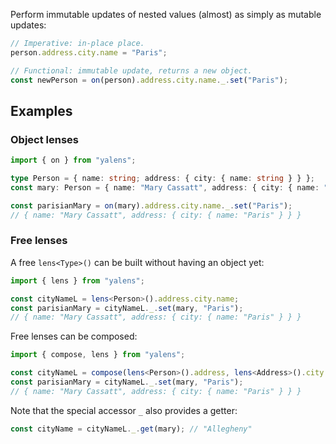 Perform immutable updates of nested values (almost) as simply as mutable updates:

```typescript
// Imperative: in-place place.
person.address.city.name = "Paris";

// Functional: immutable update, returns a new object.
const newPerson = on(person).address.city.name._.set("Paris");
```

## Examples

### Object lenses

```typescript
import { on } from "yalens";

type Person = { name: string; address: { city: { name: string } } };
const mary: Person = { name: "Mary Cassatt", address: { city: { name: "Allegheny" } } };

const parisianMary = on(mary).address.city.name._.set("Paris");
// { name: "Mary Cassatt", address: { city: { name: "Paris" } } }
```

### Free lenses

A free `lens<Type>()` can be built without having an object yet:

```typescript
import { lens } from "yalens";

const cityNameL = lens<Person>().address.city.name;
const parisianMary = cityNameL._.set(mary, "Paris");
// { name: "Mary Cassatt", address: { city: { name: "Paris" } } }
```

Free lenses can be composed:

```typescript
import { compose, lens } from "yalens";

const cityNameL = compose(lens<Person>().address, lens<Address>().city.name);
const parisianMary = cityNameL._.set(mary, "Paris");
// { name: "Mary Cassatt", address: { city: { name: "Paris" } } }
```

Note that the special accessor `_` also provides a getter:

```typescript
const cityName = cityNameL._.get(mary); // "Allegheny"
```
